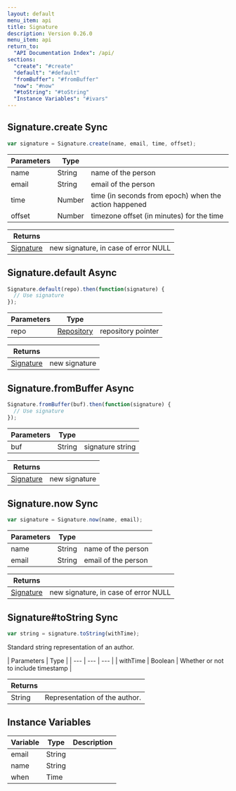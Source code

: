 ```yaml
---
layout: default
menu_item: api
title: Signature
description: Version 0.26.0
menu_item: api
return_to:
  "API Documentation Index": /api/
sections:
  "create": "#create"
  "default": "#default"
  "fromBuffer": "#fromBuffer"
  "now": "#now"
  "#toString": "#toString"
  "Instance Variables": "#ivars"
---
```


## <a name="create"></a><span>Signature.</span>create <span class="tags"><span class="sync">Sync</span></span>

```js
var signature = Signature.create(name, email, time, offset);
```

| Parameters | Type |   |
| --- | --- | --- |
| name | String | name of the person |
| email | String | email of the person |
| time | Number | time (in seconds from epoch) when the action happened |
| offset | Number | timezone offset (in minutes) for the time |

| Returns |  |
| --- | --- |
| [Signature](/api/signature/) | new signature, in case of error NULL |

## <a name="default"></a><span>Signature.</span>default <span class="tags"><span class="async">Async</span></span>

```js
Signature.default(repo).then(function(signature) {
  // Use signature
});
```

| Parameters | Type |   |
| --- | --- | --- |
| repo | [Repository](/api/repository/) | repository pointer |

| Returns |  |
| --- | --- |
| [Signature](/api/signature/) | new signature |

## <a name="fromBuffer"></a><span>Signature.</span>fromBuffer <span class="tags"><span class="async">Async</span></span>

```js
Signature.fromBuffer(buf).then(function(signature) {
  // Use signature
});
```

| Parameters | Type |   |
| --- | --- | --- |
| buf | String | signature string |

| Returns |  |
| --- | --- |
| [Signature](/api/signature/) | new signature |

## <a name="now"></a><span>Signature.</span>now <span class="tags"><span class="sync">Sync</span></span>

```js
var signature = Signature.now(name, email);
```

| Parameters | Type |   |
| --- | --- | --- |
| name | String | name of the person |
| email | String | email of the person |

| Returns |  |
| --- | --- |
| [Signature](/api/signature/) | new signature, in case of error NULL |

## <a name="toString"></a><span>Signature#</span>toString <span class="tags"><span class="sync">Sync</span></span>

```js
var string = signature.toString(withTime);
```

Standard string representation of an author.

| Parameters | Type |
| --- | --- | --- |
| withTime | Boolean | Whether or not to include timestamp |

| Returns |  |
| --- | --- |
| String | Representation of the author. |

## <a name="ivars"></a>Instance Variables

| Variable | Type | Description |
| --- | --- | --- |
| <a name="email"></a>email | String |  |
| <a name="name"></a>name | String |  |
| <a name="when"></a>when | Time |  |

